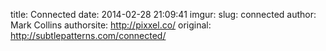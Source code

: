 title: Connected
date: 2014-02-28 21:09:41
imgur: 
slug: connected
author: Mark Collins
authorsite: http://pixxel.co/
original: http://subtlepatterns.com/connected/
